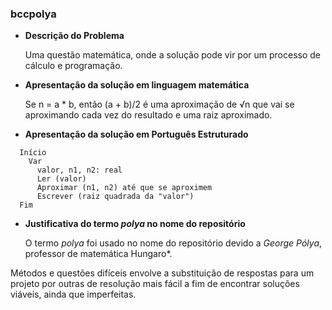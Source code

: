 ### bccpolya

+ **Descrição do Problema**

  Uma questão matemática, onde a solução pode vir por um processo de cálculo e programação. 

+ **Apresentação da solução em linguagem matemática**

  Se n = a * b, então (a + b)/2 é uma aproximação de √n que vai se aproximando cada vez do resultado e uma raiz aproximado.

+ **Apresentação da solução em Português Estruturado**
```
  Início
    Var
      valor, n1, n2: real
      Ler (valor)
      Aproximar (n1, n2) até que se aproximem
      Escrever (raiz quadrada da "valor")
  Fim
```
+ **Justificativa do termo *polya* no nome do repositório**
  
  O termo *polya* foi usado no nome do repositório devido a *George Pólya*, professor de matemática Hungaro*.

 Métodos e questões difíceis envolve a substituição de respostas para um projeto por outras de resolução mais fácil a fim de encontrar soluções viáveis, ainda que imperfeitas. 
